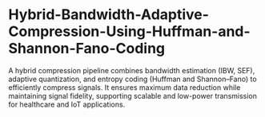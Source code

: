 # Hybrid-Bandwidth-Adaptive-Compression-Using-Huffman-and-Shannon-Fano-Coding
A hybrid compression pipeline combines bandwidth estimation (IBW, SEF), adaptive quantization, and entropy coding (Huffman and Shannon–Fano) to efficiently compress signals. It ensures maximum data reduction while maintaining signal fidelity, supporting scalable and low-power transmission for healthcare and IoT applications.
